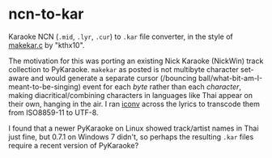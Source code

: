 ncn-to-kar
==========

Karaoke NCN (`.mid`, `.lyr`, `.cur`) to `.kar` file converter, in the style of
[makekar.c][makekar] by "kthx10".

 [makekar]: http://www.un4seen.com/forum/?topic=11559.msg81024#msg81024 "kthx10's NCN-to-KAR implementation in C"

The motivation for this was porting an existing Nick Karaoke (NickWin) track
collection to PyKaraoke.  `makekar` as posted is not multibyte character
set-aware and would generate a separate cursor (/bouncing
ball/what-bit-am-I-meant-to-be-singing) event for each *byte* rather than each
*character*, making diacritical/combining characters in languages like Thai
appear on their own, hanging in the air.  I ran [iconv][] across the lyrics
to transcode them from ISO8859-11 to UTF-8.

 [iconv]: http://www.gnu.org/software/libiconv/documentation/libiconv/iconv.1.html "`iconv` man page"

I found that a newer PyKaraoke on Linux showed track/artist names in Thai just
fine, but 0.7.1 on Windows 7 didn't, so perhaps the resulting `.kar` files
require a recent version of PyKaraoke?
